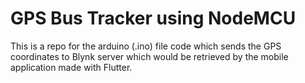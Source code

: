 # GPS Bus Tracker using NodeMCU
This is a repo for the arduino (.ino) file code which sends the GPS coordinates to Blynk server which would be retrieved by the mobile application made with Flutter.
